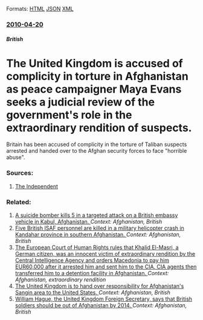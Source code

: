 
Formats: [HTML](/news/2010/04/20/the-united-kingdom-is-accused-of-complicity-in-torture-in-afghanistan-as-peace-campaigner-maya-evans-seeks-a-judicial-review-of-the-governme.html)  [JSON](/news/2010/04/20/the-united-kingdom-is-accused-of-complicity-in-torture-in-afghanistan-as-peace-campaigner-maya-evans-seeks-a-judicial-review-of-the-governme.json)  [XML](/news/2010/04/20/the-united-kingdom-is-accused-of-complicity-in-torture-in-afghanistan-as-peace-campaigner-maya-evans-seeks-a-judicial-review-of-the-governme.xml)  

### [2010-04-20](/news/2010/04/20/index.md)

##### British
# The United Kingdom is accused of complicity in torture in Afghanistan as peace campaigner Maya Evans seeks a judicial review of the government's role in the extraordinary rendition of suspects. 

Britain has been accused of complicity in the torture of Taliban suspects arrested and handed over to the Afghan security forces to face &quot;horrible abuse&quot;.


### Sources:

1. [The Independent](https://www.independent.co.uk/news/uk/crime/britain-goes-on-trial-over-torture-of-suspects-in-afghanistan-1948806.html)

### Related:

1. [A suicide bomber kills 5 in a targeted attack on a British embassy vehicle in Kabul, Afghanistan. ](/news/2014/11/27/a-suicide-bomber-kills-5-in-a-targeted-attack-on-a-british-embassy-vehicle-in-kabul-afghanistan.md) _Context: Afghanistan, British_
2. [Five British ISAF personnel are killed in a military helicopter crash in Kandahar province in southern Afghanistan. ](/news/2014/04/26/five-british-isaf-personnel-are-killed-in-a-military-helicopter-crash-in-kandahar-province-in-southern-afghanistan.md) _Context: Afghanistan, British_
3. [The European Court of Human Rights rules that Khalid El-Masri, a German citizen, was an innocent victim of extraordinary rendition by the Central Intelligence Agency and orders Macedonia to pay him EUR60,000 after it arrested him and sent him to the CIA. CIA agents then transferred him to a detention facility in Afghanistan. ](/news/2012/12/13/the-european-court-of-human-rights-rules-that-khalid-el-masri-a-german-citizen-was-an-innocent-victim-of-extraordinary-rendition-by-the-ce.md) _Context: Afghanistan, extraordinary rendition_
4. [The United Kingdom is to hand over responsibility for Afghanistan's Sangin area to the United States. ](/news/2010/07/7/the-united-kingdom-is-to-hand-over-responsibility-for-afghanistan-s-sangin-area-to-the-united-states.md) _Context: Afghanistan, British_
5. [William Hague, the United Kingdom Foreign Secretary, says that British soldiers should be out of Afghanistan by 2014. ](/news/2010/07/20/william-hague-the-united-kingdom-foreign-secretary-says-that-british-soldiers-should-be-out-of-afghanistan-by-2014.md) _Context: Afghanistan, British_
